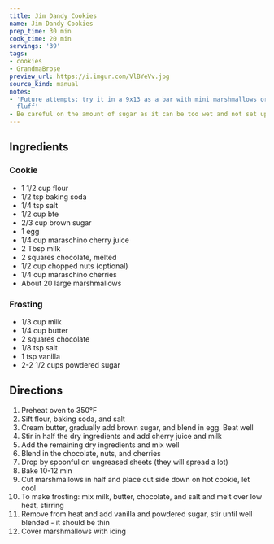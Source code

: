 ```yaml
---
title: Jim Dandy Cookies
name: Jim Dandy Cookies
prep_time: 30 min
cook_time: 20 min
servings: '39'
tags:
- cookies
- GrandmaBrose
preview_url: https://i.imgur.com/VlBYeVv.jpg
source_kind: manual
notes:
- 'Future attempts: try it in a 9x13 as a bar with mini marshmallows or marshmallow
  fluff'
- Be careful on the amount of sugar as it can be too wet and not set up well
---
```


## Ingredients
### Cookie
- 1 1/2 cup flour
- 1/2 tsp baking soda
- 1/4 tsp salt
- 1/2 cup bte
- 2/3 cup brown sugar
- 1 egg
- 1/4 cup maraschino cherry juice
- 2 Tbsp milk
- 2 squares chocolate, melted
- 1/2 cup chopped nuts (optional)
- 1/4 cup maraschino cherries
- About 20 large marshmallows

### Frosting
- 1/3 cup milk
- 1/4 cup butter
- 2 squares chocolate
- 1/8 tsp salt
- 1 tsp vanilla
- 2-2 1/2 cups powdered sugar


## Directions
1. Preheat oven to 350°F
2. Sift flour, baking soda, and salt
3. Cream butter, gradually add brown sugar, and blend in egg. Beat well
4. Stir in half the dry ingredients and add cherry juice and milk
5. Add the remaining dry ingredients and mix well
6. Blend in the chocolate, nuts, and cherries
7. Drop by spoonful on ungreased sheets (they will spread a lot)
8. Bake 10-12 min
9. Cut marshmallows in half and place cut side down on hot cookie, let cool
10. To make frosting: mix milk, butter, chocolate, and salt and melt over low heat, stirring
11. Remove from heat and add vanilla and powdered sugar, stir until well blended - it should be thin
12. Cover marshmallows with icing
